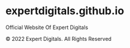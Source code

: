 # expertdigitals.github.io

Official Website Of Expert Digitals

© 2022 Expert Digitals. All Rights Reserved
